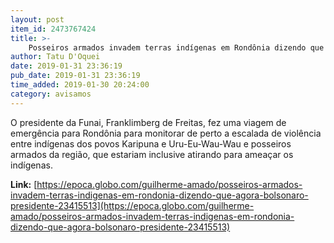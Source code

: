 ```yaml
---
layout: post
item_id: 2473767424
title: >-
    Posseiros armados invadem terras indígenas em Rondônia dizendo que 'agora Bolsonaro é presidente'
author: Tatu D'Oquei
date: 2019-01-31 23:36:19
pub_date: 2019-01-31 23:36:19
time_added: 2019-01-30 20:24:00
category: avisamos
---
```


O presidente da Funai, Franklimberg de Freitas, fez uma viagem de emergência para Rondônia para monitorar de perto a escalada de violência entre indígenas dos povos Karipuna e Uru-Eu-Wau-Wau e posseiros armados da região, que estariam inclusive atirando para ameaçar os indígenas.

**Link:** [https://epoca.globo.com/guilherme-amado/posseiros-armados-invadem-terras-indigenas-em-rondonia-dizendo-que-agora-bolsonaro-presidente-23415513](https://epoca.globo.com/guilherme-amado/posseiros-armados-invadem-terras-indigenas-em-rondonia-dizendo-que-agora-bolsonaro-presidente-23415513)

